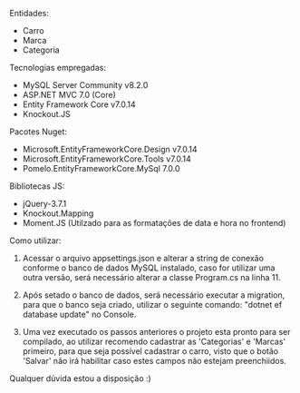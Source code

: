 Entidades:
- Carro
- Marca
- Categoria

Tecnologias empregadas:
- MySQL Server Community v8.2.0
- ASP.NET MVC 7.0 (Core)
- Entity Framework Core v7.0.14
- Knockout.JS

Pacotes Nuget:
- Microsoft.EntityFrameworkCore.Design v7.0.14
- Microsoft.EntityFrameworkCore.Tools v7.0.14
- Pomelo.EntityFrameworkCore.MySql 7.0.0

Bibliotecas JS:
- jQuery-3.7.1
- Knockout.Mapping
- Moment.JS (Utilzado para as formatações de data e hora no frontend)

Como utilizar:

1) Acessar o arquivo appsettings.json e alterar a string de conexão conforme o banco de dados MySQL instalado, caso for utilizar uma outra versão, será necessário alterar a classe Program.cs na linha 11.

2) Após setado o banco de dados, será necessário executar a migration, para que o banco seja criado, utilizar o seguinte comando: "dotnet ef database update" no Console.

3) Uma vez executado os passos anteriores o projeto esta pronto para ser compilado, ao utilizar recomendo cadastrar as 'Categorias' e 'Marcas' primeiro, para que seja possível cadastrar o carro, visto que o botão 'Salvar' não irá habilitar caso estes campos não estejam preenchiidos.

Qualquer dúvida estou a disposição :)
